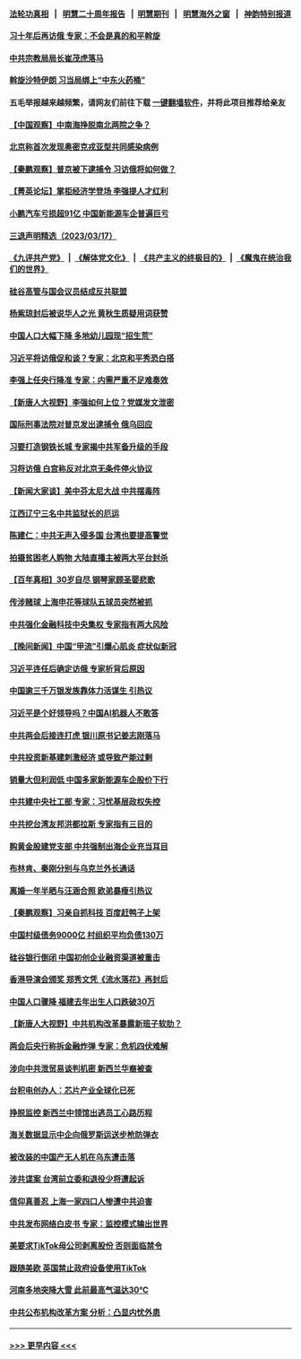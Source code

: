 #### [法轮功真相](https://github.com/gfw-breaker/truth/blob/master/README.md?t=0) &nbsp;&nbsp;|&nbsp;&nbsp; [明慧二十周年报告](https://github.com/gfw-breaker/mh-reports/blob/master/README.md?t=0) &nbsp;&nbsp;|&nbsp;&nbsp;[明慧期刊](https://github.com/gfw-breaker/mh-qikan) &nbsp;&nbsp;|&nbsp;&nbsp; [明慧海外之窗](https://github.com/gfw-breaker/mh-news/blob/master/README.md?t=0) &nbsp;&nbsp;|&nbsp;&nbsp; [神韵特别报道](https://github.com/gfw-breaker/mh-news/blob/master/shenyun.md?t=0)
#### [习十年后再访俄 专家：不会是真的和平斡旋](../pages/nsc413/n13952888.md?t=03181543) 
#### [中共宗教局局长崔茂虎落马](../pages/nsc413/n13952887.md?t=03181543) 
#### [斡旋沙特伊朗 习当局绑上“中东火药桶”](../pages/nsc413/n13952645.md?t=03181543) 
#### 五毛举报越来越频繁，请网友们前往下载 [一键翻墙软件](https://github.com/gfw-breaker/ssr-accounts)，并将此项目推荐给亲友
#### [【中国观察】中南海挣脱南北两院之争？](../pages/nsc413/n13952537.md?t=03181543) 
#### [北京称首次发现奥密克戎亚型共同感染病例](../pages/nsc413/n13952861.md?t=03181543) 
#### [【秦鹏观察】普京被下逮捕令 习访俄将如何做？](../pages/nsc413/n13952697.md?t=03181543) 
#### [【菁英论坛】掌柜经济学登场 李强提人才红利](../pages/nsc413/n13952624.md?t=03181543) 
#### [小鹏汽车亏损超91亿 中国新能源车企普遍巨亏](../pages/nsc413/n13952635.md?t=03181543) 
#### [三退声明精选（2023/03/17）](../pages/nsc413/n13952741.md?t=03181543) 
#### [《九评共产党》](https://github.com/begood0513/9ping.md/blob/master/README.md) &nbsp;|&nbsp; [《解体党文化》](../../../../jtdwh.md/blob/master/README.md)  &nbsp;|&nbsp; [《共产主义的终极目的》](../../../../gczydzjmd.md/blob/master/README.md) &nbsp;|&nbsp; [《魔鬼在统治我们的世界》](../../../../mgztzwmdsj.md/blob/master/README.md) 
#### [硅谷高管与国会议员结成反共联盟](../pages/nsc413/n13952574.md?t=03181543) 
#### [杨紫琼封后被说华人之光 黄秋生质疑用词获赞](../pages/nsc413/n13952639.md?t=03181543) 
#### [中国人口大幅下降 多地幼儿园现“招生荒”](../pages/nsc413/n13952600.md?t=03181543) 
#### [习近平将访俄促和谈？专家：北京和平秀恐白搭](../pages/nsc413/n13952569.md?t=03181543) 
#### [李强上任央行降准 专家：内需严重不足难奏效](../pages/nsc413/n13952465.md?t=03181543) 
#### [【新唐人大视野】李强如何上位？党媒发文泄密](../pages/nsc413/n13951986.md?t=03181543) 
#### [国际刑事法院对普京发出逮捕令 俄乌回应](../pages/nsc413/n13952577.md?t=03181543) 
#### [习要打造钢铁长城 专家揭中共军备升级的手段](../pages/nsc413/n13951822.md?t=03181543) 
#### [习将访俄 白宫称反对北京无条件停火协议](../pages/nsc413/n13952582.md?t=03181543) 
#### [【新闻大家谈】美中芬太尼大战 中共摆毒阵](../pages/nsc413/n13952480.md?t=03181543) 
#### [江西辽宁三名中共监狱长的厄运](../pages/nsc413/n13951740.md?t=03181543) 
#### [陈建仁：中共无声入侵多国 台湾也要提高警觉](../pages/nsc413/n13952219.md?t=03181543) 
#### [拍摄贫困老人购物 大陆直播主被两大平台封杀](../pages/nsc413/n13952368.md?t=03181543) 
#### [【百年真相】30岁自尽 钢琴家顾圣婴悲歌](../pages/nsc413/n13951097.md?t=03181543) 
#### [传涉赌球 上海申花等球队五球员突然被抓](../pages/nsc413/n13952245.md?t=03181543) 
#### [中共强化金融科技中央集权 专家指有两大风险](../pages/nsc413/n13952238.md?t=03181543) 
#### [【晚间新闻】中国“甲流”引爆心肌炎 症状似新冠](../pages/nsc413/n13952290.md?t=03181543) 
#### [习近平连任后确定访俄 专家析背后原因](../pages/nsc413/n13950100.md?t=03181543) 
#### [中国逾三千万银发族靠体力活谋生 引热议](../pages/nsc413/n13952081.md?t=03181543) 
#### [习近平是个好领导吗？中国AI机器人不敢答](../pages/nsc413/n13952140.md?t=03181543) 
#### [中共两会后接连打虎 银川原书记姜志刚落马](../pages/nsc413/n13952144.md?t=03181543) 
#### [中共投资新基建刺激经济 或导致产能过剩](../pages/nsc413/n13952122.md?t=03181543) 
#### [销量大但利润低 中国多家新能源车企股价下行](../pages/nsc413/n13952073.md?t=03181543) 
#### [中共建中央社工部 专家：习忧基层政权失控](../pages/nsc413/n13952053.md?t=03181543) 
#### [中共挖台湾友邦洪都拉斯 专家指有三目的](../pages/nsc413/n13951963.md?t=03181543) 
#### [购黄金股建党支部 中共强制出海企业充当耳目](../pages/nsc413/n13951905.md?t=03181543) 
#### [布林肯、秦刚分别与乌克兰外长通话](../pages/nsc413/n13952005.md?t=03181543) 
#### [离婚一年半晒与汪涵合照 欧弟暴瘦引热议](../pages/nsc413/n13951954.md?t=03181543) 
#### [【秦鹏观察】习亲自抓科技 百度赶鸭子上架](../pages/nsc413/n13951961.md?t=03181543) 
#### [中国村级债务9000亿 村组织平均负债130万](../pages/nsc413/n13951865.md?t=03181543) 
#### [硅谷银行倒闭 中国初创企业融资渠道被重击](../pages/nsc413/n13951323.md?t=03181543) 
#### [香港导演会颁奖 郑秀文凭《流水落花》再封后](../pages/nsc413/n13951896.md?t=03181543) 
#### [中国人口骤降 福建去年出生人口跌破30万](../pages/nsc413/n13951927.md?t=03181543) 
#### [【新唐人大视野】中共机构改革暴露新班子软肋？](../pages/nsc413/n13951920.md?t=03181543) 
#### [两会后央行称拆金融炸弹 专家：危机四伏难解](../pages/nsc413/n13951410.md?t=03181543) 
#### [涉向中共泄贸易谈判机密 新西兰华裔被查](../pages/nsc413/n13951853.md?t=03181543) 
#### [台积电创办人：芯片产业全球化已死](../pages/nsc413/n13951841.md?t=03181543) 
#### [挣脱监控 新西兰中领馆出逃员工心路历程](../pages/nsc413/n13951783.md?t=03181543) 
#### [海关数据显示中企向俄罗斯运送步枪防弹衣](../pages/nsc413/n13951828.md?t=03181543) 
#### [被改装的中国产无人机在乌东遭击落](../pages/nsc413/n13951707.md?t=03181543) 
#### [涉共谍案 台湾前立委和退役少将遭起诉](../pages/nsc413/n13951530.md?t=03181543) 
#### [信仰真善忍 上海一家四口人惨遭中共迫害](../pages/nsc413/n13950973.md?t=03181543) 
#### [中共发布网络白皮书 专家：监控模式输出世界](../pages/nsc413/n13951561.md?t=03181543) 
#### [美要求TikTok母公司剥离股份 否则面临禁令](../pages/nsc413/n13951610.md?t=03181543) 
#### [跟随美欧 英国禁止政府设备使用TikTok](../pages/nsc413/n13951675.md?t=03181543) 
#### [河南多地突降大雪 此前最高气温达30℃](../pages/nsc413/n13951507.md?t=03181543) 
#### [中共公布机构改革方案 分析：凸显内忧外患](../pages/nsc413/n13951585.md?t=03181543) 

----
#### [ >>> 更早内容 <<< ](../indexes/nsc413-earlier.md)
